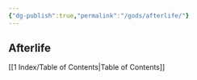 ```yaml
---
{"dg-publish":true,"permalink":"/gods/afterlife/"}
---
```


## Afterlife

[[1 Index/Table of Contents\|Table of Contents]]